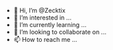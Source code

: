 - 👋 Hi, I’m @Zecktix
- 👀 I’m interested in ...
- 🌱 I’m currently learning ...
- 💞️ I’m looking to collaborate on ...
- 📫 How to reach me ...

<!---
Zecktix/Zecktix is a ✨ special ✨ repository because its `README.md` (this file) appears on your GitHub profile.
You can click the Preview link to take a look at your changes.
--->
